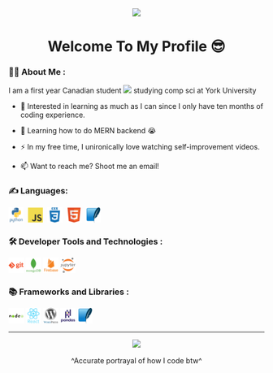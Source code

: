 <div id="header" align="center">
<img src="https://media.giphy.com/media/Nx0rz3jtxtEre/giphy.gif" width="700"/>
</div>
<h1 align="center">
  Welcome To My Profile 😎
</h1>

### :man_technologist: About Me :
I am a first year Canadian student <img src="https://media.giphy.com/media/lvzdeWk12qjmM/giphy.gif" width="25"> studying comp sci at York University
- :telescope: Interested in learning as much as I can since I only have ten months of coding experience.

- :seedling: Learning how to do MERN backend 😭

- :zap: In my free time, I unironically love watching self-improvement videos.

- :mailbox: Want to reach me? Shoot me an email!

### :writing_hand: Languages:
<div>
  <img src="https://github.com/devicons/devicon/blob/master/icons/python/python-original-wordmark.svg" title="Python" alt="Python" width="30" height="30"/>&nbsp;
  <img src="https://github.com/devicons/devicon/blob/master/icons/javascript/javascript-original.svg" title="JavaScript" alt="JavaScript" width="30" height="30"/>&nbsp;
  <img src="https://github.com/devicons/devicon/blob/master/icons/css3/css3-plain-wordmark.svg"  title="CSS3" alt="CSS" width="30" height="30"/>&nbsp;
  <img src="https://github.com/devicons/devicon/blob/master/icons/html5/html5-original.svg" title="HTML5" alt="HTML" width="30" height="30"/>&nbsp;
  <img src="https://github.com/devicons/devicon/blob/master/icons/sqlite/sqlite-original.svg" title="SQLite"  alt="MySQLite" width="30" height="30"/>&nbsp;
</div>

### :hammer_and_wrench: Developer Tools and Technologies :
<div>
  <img src="https://github.com/devicons/devicon/blob/master/icons/git/git-plain-wordmark.svg" title="Git" **alt="Git" width="30" height="30"/>
  <img src="https://github.com/devicons/devicon/blob/master/icons/mongodb/mongodb-plain-wordmark.svg" title="MongoDB" **alt="MongoDB" width="30" height="30"/>
  <img src="https://github.com/devicons/devicon/blob/master/icons/firebase/firebase-plain-wordmark.svg" title="Firebase" **alt="Firebase" width="30" height="30"/>
  <img src="https://github.com/devicons/devicon/blob/master/icons/jupyter/jupyter-original-wordmark.svg" title="Jupyter Notebooks" **alt="Jupyter Notebooks" width="30"
</div>

### :books: Frameworks and Libraries :
<div>
  <img src="https://github.com/devicons/devicon/blob/master/icons/nodejs/nodejs-original-wordmark.svg" title="Node.JS" **alt="Node.JS" width="30" height="30"/>
  <img src="https://github.com/devicons/devicon/blob/master/icons/react/react-original-wordmark.svg" title="ReactJS" **alt="ReactJS" width="30" height="30"/>
  <img src="https://github.com/devicons/devicon/blob/master/icons/wordpress/wordpress-original.svg" title="Wordpress" **alt="Wordpress" width="30" height="30"/>
  <img src="https://github.com/devicons/devicon/blob/master/icons/pandas/pandas-original-wordmark.svg" title="Pandas" **alt="Pandas" width="30" height="30"/>
  <img src="https://github.com/devicons/devicon/blob/master/icons/sqlite/sqlite-original.svg" title="SQLite"  alt="MySQLite" width="30" height="30"/>&nbsp;
</div>

---
<div id="funny" align="center">
  <img src="https://media.giphy.com/media/7J4P7cUur2DlErijp3/giphy.gif" width="500"/>
</div>
<p align="center">
  ^Accurate portrayal of how I code btw^
</p>
